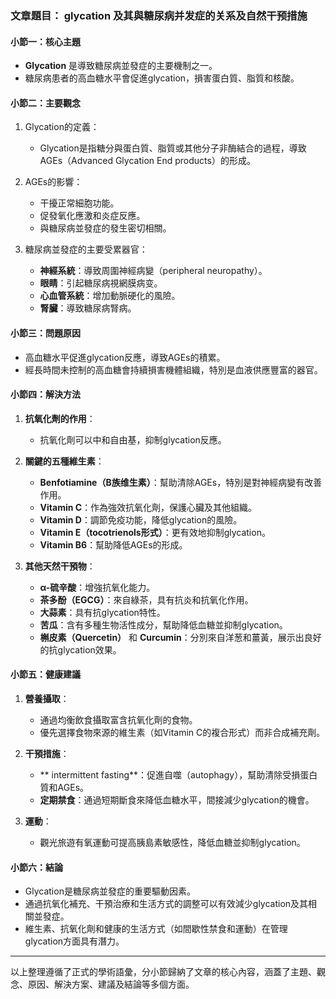 ### 文章題目： glycation 及其與糖尿病并发症的关系及自然干预措施

#### 小節一：核心主題
- **Glycation** 是導致糖尿病並發症的主要機制之一。
- 糖尿病患者的高血糖水平會促進glycation，損害蛋白質、脂質和核酸。

#### 小節二：主要觀念
1. Glycation的定義：
   - Glycation是指糖分與蛋白質、脂質或其他分子非酶結合的過程，導致AGEs（Advanced Glycation End products）的形成。
   
2. AGEs的影響：
   - 干擾正常細胞功能。
   - 促發氧化應激和炎症反應。
   - 與糖尿病並發症的發生密切相關。

3. 糖尿病並發症的主要受累器官：
   - **神經系統**：導致周圍神經病變（peripheral neuropathy）。
   - **眼睛**：引起糖尿病視網膜病变。
   - **心血管系統**：增加動脈硬化的風險。
   - **腎臟**：導致糖尿病腎病。

#### 小節三：問題原因
- 高血糖水平促進glycation反應，導致AGEs的積累。
- 經長時間未控制的高血糖會持續損害機體組織，特別是血液供應豐富的器官。

#### 小節四：解決方法
1. **抗氧化劑的作用**：
   - 抗氧化劑可以中和自由基，抑制glycation反應。
   
2. **關鍵的五種維生素**：
   - **Benfotiamine（B族维生素）**：幫助清除AGEs，特別是對神經病變有改善作用。
   - **Vitamin C**：作為強效抗氧化劑，保護心臟及其他組織。
   - **Vitamin D**：調節免疫功能，降低glycation的風險。
   - **Vitamin E（tocotrienols形式）**：更有效地抑制glycation。
   - **Vitamin B6**：幫助降低AGEs的形成。

3. **其他天然干預物**：
   - **α-硫辛酸**：增強抗氧化能力。
   - **茶多酚（EGCG）**：來自綠茶，具有抗炎和抗氧化作用。
   - **大蒜素**：具有抗glycation特性。
   - **苦瓜**：含有多種生物活性成分，幫助降低血糖並抑制glycation。
   - **槲皮素（Quercetin）** 和 **Curcumin**：分別來自洋葱和薑黃，展示出良好的抗glycation效果。

#### 小節五：健康建議
1. **營養攝取**：
   - 通過均衡飲食攝取富含抗氧化劑的食物。
   - 優先選擇食物來源的維生素（如Vitamin C的複合形式）而非合成補充劑。
   
2. **干預措施**：
   - ** intermittent fasting**：促進自噬（autophagy），幫助清除受損蛋白質和AGEs。
   - **定期禁食**：通過短期斷食來降低血糖水平，間接減少glycation的機會。
   
3. **運動**：
   - 觀光旅遊有氧運動可提高胰島素敏感性，降低血糖並抑制glycation。

#### 小節六：結論
- Glycation是糖尿病並發症的重要驅動因素。
- 通過抗氧化補充、干預治療和生活方式的調整可以有效減少glycation及其相關並發症。
- 維生素、抗氧化劑和健康的生活方式（如間歇性禁食和運動）在管理glycation方面具有潛力。

---

以上整理遵循了正式的學術語彙，分小節歸納了文章的核心內容，涵蓋了主題、觀念、原因、解決方案、建議及結論等多個方面。
